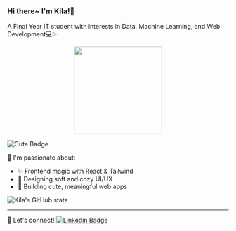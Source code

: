 ### Hi there~ I'm Kila!🌷
A Final Year IT student with interests in Data, Machine Learning, and Web Development💻✨

<center><img src="https://media.giphy.com/media/v1.Y2lkPTc5MGI3NjExb2N4dHJ6OXc0NzBhYXRiNG40anRvN2FuOWk3anA2bzZsYjU1eXhyMyZlcD12MV9naWZzX3NlYXJjaCZjdD1n/L1R1tvI9svkIWwpVYr/giphy.gif" width="200"/></center>

![Cute Badge](https://img.shields.io/badge/💖-Kawaii-blueviolet?style=flat&logo=github)

🌟 I'm passionate about:
- ✨ Frontend magic with React & Tailwind
- 🎨 Designing soft and cozy UI/UX
- 🐾 Building cute, meaningful web apps

<!-- 🔭 Currently working on: [My Aesthetic Portfolio](https://my-portfolio-link.com) -->

![Kila's GitHub stats](https://github-readme-stats.vercel.app/api?username=aqilaqsa&show_icons=true&theme=tokyonight&icon_color=ff79c6)

---

💌 Let's connect!
[![Linkedin Badge](https://img.shields.io/badge/-LinkedIn-fcc1cc?style=flat&logo=linkedin&logoColor=white)](https://linkedin.com/in/aqilaqsa)
